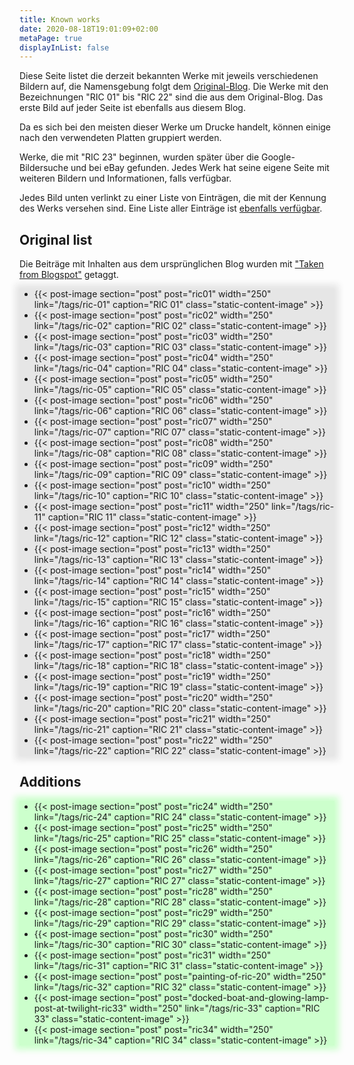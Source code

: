 ```yaml
---
title: Known works
date: 2020-08-18T19:01:09+02:00
metaPage: true
displayInList: false
---
```

Diese Seite listet die derzeit bekannten Werke mit jeweils verschiedenen Bildern auf, die Namensgebung folgt dem [Original-Blog](http://ric-unknownartist.blogspot.com/). Die Werke mit den Bezeichnungen "RIC 01" bis "RIC 22" sind die aus dem Original-Blog. Das erste Bild auf jeder Seite ist ebenfalls aus diesem Blog.

Da es sich bei den meisten dieser Werke um Drucke handelt, können einige nach den verwendeten Platten gruppiert werden.

Werke, die mit "RIC 23" beginnen, wurden später über die Google-Bildersuche und bei eBay gefunden. Jedes Werk hat seine eigene Seite mit weiteren Bildern und Informationen, falls verfügbar.

Jedes Bild unten verlinkt zu einer Liste von Einträgen, die mit der Kennung des Werks versehen sind. Eine Liste aller Einträge ist [ebenfalls verfügbar](/tags/ric).

Original list
-------------

Die Beiträge mit Inhalten aus dem ursprünglichen Blog wurden mit ["Taken from Blogspot"](/tags/sourceblogspot) getaggt.



<ul class="preview-image-list" style="background: #e6e6e6; box-shadow: 0px 0px 10px 7px #e6e6e6;">

<li>{{< post-image section="post" post="ric01" width="250" link="/tags/ric-01" caption="RIC 01" class="static-content-image" >}}</li>

<li>{{< post-image section="post" post="ric02" width="250" link="/tags/ric-02" caption="RIC 02" class="static-content-image" >}}</li>

<li>{{< post-image section="post" post="ric03" width="250" link="/tags/ric-03" caption="RIC 03" class="static-content-image" >}}</li>

<li>{{< post-image section="post" post="ric04" width="250" link="/tags/ric-04" caption="RIC 04" class="static-content-image" >}}</li>

<li>{{< post-image section="post" post="ric05" width="250" link="/tags/ric-05" caption="RIC 05" class="static-content-image" >}}</li>

<li>{{< post-image section="post" post="ric06" width="250" link="/tags/ric-06" caption="RIC 06" class="static-content-image" >}}</li>

<li>{{< post-image section="post" post="ric07" width="250" link="/tags/ric-07" caption="RIC 07" class="static-content-image" >}}</li>

<li>{{< post-image section="post" post="ric08" width="250" link="/tags/ric-08" caption="RIC 08" class="static-content-image" >}}</li>

<li>{{< post-image section="post" post="ric09" width="250" link="/tags/ric-09" caption="RIC 09" class="static-content-image" >}}</li>

<li>{{< post-image section="post" post="ric10" width="250" link="/tags/ric-10" caption="RIC 10" class="static-content-image" >}}</li>

<li>{{< post-image section="post" post="ric11" width="250" link="/tags/ric-11" caption="RIC 11" class="static-content-image" >}}</li>

<li>{{< post-image section="post" post="ric12" width="250" link="/tags/ric-12" caption="RIC 12" class="static-content-image" >}}</li>

<li>{{< post-image section="post" post="ric13" width="250" link="/tags/ric-13" caption="RIC 13" class="static-content-image" >}}</li>

<li>{{< post-image section="post" post="ric14" width="250" link="/tags/ric-14" caption="RIC 14" class="static-content-image" >}}</li>

<li>{{< post-image section="post" post="ric15" width="250" link="/tags/ric-15" caption="RIC 15" class="static-content-image" >}}</li>

<li>{{< post-image section="post" post="ric16" width="250" link="/tags/ric-16" caption="RIC 16" class="static-content-image" >}}</li>

<li>{{< post-image section="post" post="ric17" width="250" link="/tags/ric-17" caption="RIC 17" class="static-content-image" >}}</li>

<li>{{< post-image section="post" post="ric18" width="250" link="/tags/ric-18" caption="RIC 18" class="static-content-image" >}}</li>

<li>{{< post-image section="post" post="ric19" width="250" link="/tags/ric-19" caption="RIC 19" class="static-content-image" >}}</li>

<li>{{< post-image section="post" post="ric20" width="250" link="/tags/ric-20" caption="RIC 20" class="static-content-image" >}}</li>

<li>{{< post-image section="post" post="ric21" width="250" link="/tags/ric-21" caption="RIC 21" class="static-content-image" >}}</li>

<li>{{< post-image section="post" post="ric22" width="250" link="/tags/ric-22" caption="RIC 22" class="static-content-image" >}}</li>

</ul>

Additions
---------
<ul class="preview-image-list" style="background: #ccffcc; box-shadow: 0px 0px 10px 7px #ccffcc;">

<li>{{< post-image section="post" post="ric24" width="250" link="/tags/ric-24" caption="RIC 24" class="static-content-image" >}}</li>

<li>{{< post-image section="post" post="ric25" width="250" link="/tags/ric-25" caption="RIC 25" class="static-content-image" >}}</li>

<li>{{< post-image section="post" post="ric26" width="250" link="/tags/ric-26" caption="RIC 26" class="static-content-image" >}}</li>

<li>{{< post-image section="post" post="ric27" width="250" link="/tags/ric-27" caption="RIC 27" class="static-content-image" >}}</li>

<li>{{< post-image section="post" post="ric28" width="250" link="/tags/ric-28" caption="RIC 28" class="static-content-image" >}}</li>

<li>{{< post-image section="post" post="ric29" width="250" link="/tags/ric-29" caption="RIC 29" class="static-content-image" >}}</li>

<li>{{< post-image section="post" post="ric30" width="250" link="/tags/ric-30" caption="RIC 30" class="static-content-image" >}}</li>

<li>{{< post-image section="post" post="ric31" width="250" link="/tags/ric-31" caption="RIC 31" class="static-content-image" >}}</li>

<li>{{< post-image section="post" post="painting-of-ric-20" width="250" link="/tags/ric-32" caption="RIC 32" class="static-content-image" >}}</li>

<li>{{< post-image section="post" post="docked-boat-and-glowing-lamp-post-at-twilight-ric33" width="250" link="/tags/ric-33" caption="RIC 33" class="static-content-image" >}}</li>

<li>{{< post-image section="post" post="ric34" width="250" link="/tags/ric-34" caption="RIC 34" class="static-content-image" >}}</li>

</ul>
